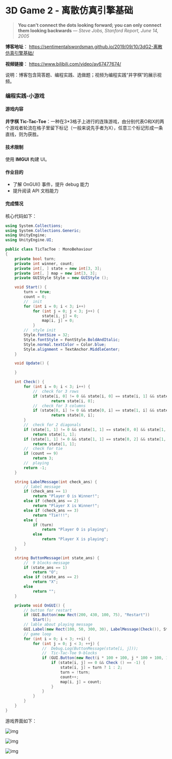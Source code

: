 # 3D Game 2 - 离散仿真引擎基础

> **You can’t connect the dots looking forward; you can only connect them looking backwards**
> *— Steve Jobs, Stanford Report, June 14, 2005*

**博客地址**： https://sentimentalswordsman.github.io/2019/09/10/3dG2-离散仿真引擎基础/

**视频链接**： https://www.bilibili.com/video/av67477674/

说明：博客包含简答题、编程实践、选做题；视频为编程实践“井字棋”的展示视频。

### 编程实践-小游戏

#### 游戏内容

**井字棋 Tic-Tac-Toe**：一种在3*3格子上进行的连珠游戏，由分别代表O和X的两个游戏者轮流在格子里留下标记（一般来说先手者为X），任意三个标记形成一条直线，则为获胜。

#### 技术限制

使用 **IMGUI** 构建 UI。

#### 作业目的

- 了解 OnGUI() 事件，提升 debug 能力
- 提升阅读 API 文档能力

#### 完成情况

核心代码如下：

```c#
using System.Collections;
using System.Collections.Generic;
using UnityEngine;
using UnityEngine.UI;

public class TicTacToe : MonoBehaviour
{
    private bool turn;
    private int winner, count;
    private int[, ] state = new int[3, 3];
    private int[, ] map = new int[3, 3];
    private GUIStyle Style = new GUIStyle ();

    void Start() {
        turn = true;
        count = 0;
        //  init
        for (int i = 0; i < 3; i++)
            for (int j = 0; j < 3; j++) {
                state[i, j] = 0;
                map[i, j] = 0;
            }
        //  style init
        Style.fontSize = 32;
        Style.fontStyle = FontStyle.BoldAndItalic;
        Style.normal.textColor = Color.blue;
        Style.alignment = TextAnchor.MiddleCenter;
    }

    void Update() {

    }

    int Check() {
        for (int i = 0; i < 3; i++) {
            //  check for 3 rows
            if (state[i, 0] != 0 && state[i, 0] == state[i, 1] && state[i, 0] == state[i, 2])
                    return state[i, 0];
            //  check for 3 columns
            if (state[0, i] != 0 && state[0, i] == state[1, i] && state[0, i] == state[2, i])
                    return state[0, i];
        }
        //  check for 2 diagonals
        if (state[1, 1] != 0 && state[1, 1] == state[0, 0] && state[1, 1] == state[2, 2])
            return state[1, 1];
        if (state[1, 1] != 0 && state[1, 1] == state[0, 2] && state[1, 1] == state[2, 0])
            return state[1, 1];
        //  check for tie
        if (count == 9)
            return 3;
        //  playing
        return -1;
    }

    string LabelMessage(int check_ans) {
        // label message
        if (check_ans == 1)
            return "Player O is Winner!";
        else if (check_ans == 2)
            return "Player X is Winner!"; 
        else if (check_ans == 3)
            return "Tie!!!";
        else {
            if (turn)
                return "Player O is playing";
            else
                return "Player X is playing";
        }
    }

    string ButtonMessage(int state_ans) {
        //  9 blocks-message
        if (state_ans == 1)
            return "O";
        else if (state_ans == 2)
            return "X";
        else
            return "";
    }

    private void OnGUI() {
        // button for restart
        if (GUI.Button(new Rect(200, 430, 100, 75), "Restart"))
            Start();
        // lable about playing message
        GUI.Label(new Rect(100, 50, 300, 30), LabelMessage(Check()), Style);
        // game loop
        for (int i = 0; i < 3; ++i) {
            for (int j = 0; j < 3; ++j) {
                //  Debug.Log(ButtonMessage(state[i, j]));
                //  Tic-Tac-Toe 9-blocks
                if (GUI.Button(new Rect(i * 100 + 100, j * 100 + 100, 100, 100), ButtonMessage(state[i, j]))) {
                    if (state[i, j] == 0 && Check () == -1) {
                        state[i, j] = turn ? 1 : 2;
                        turn = !turn;
                        count++;
                        map[i, j] = count;
                    }
                }
            }
        }
    }
}
```

游戏界面如下：

![img](./image/1.png)

![img](./image/2.png)

![img](./image/3.png)